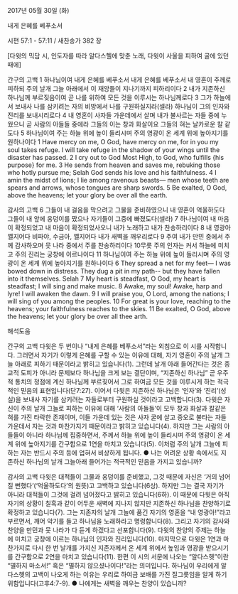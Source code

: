 2017년 05월 30일 (화)

내게 은혜를 베푸소서



시편 57:1 - 57:11 / 새찬송가 382 장


[다윗의 믹담 시, 인도자를 따라 알다스헬에 맞춘 노래, 다윗이 사울을 피하여 굴에 있던 때에]

간구의 고백
1 하나님이여 내게 은혜를 베푸소서 내게 은혜를 베푸소서 내 영혼이 주께로 피하되 주의 날개 그늘 아래에서 이 재앙들이 지나기까지 피하리이다 2 내가 지존하신 하나님께 부르짖음이여 곧 나를 위하여 모든 것을 이루시는 하나님께로다 3 그가 하늘에서 보내사 나를 삼키려는 자의 비방에서 나를 구원하실지라(셀라) 하나님이 그의 인자와 진리를 보내시리로다 4 내 영혼이 사자들 가운데에서 살며 내가 불사르는 자들 중에 누웠으니 곧 사람의 아들들 중에라 그들의 이는 창과 화살이요 그들의 혀는 날카로운 칼 같도다 5 하나님이여 주는 하늘 위에 높이 들리시며 주의 영광이 온 세계 위에 높아지기를 원하나이다
1 Have mercy on me, O God, have mercy on me, for in you my soul takes refuge. I will take refuge in the shadow of your wings until the disaster has passed. 2 I cry out to God Most High, to God, who fulfills {his purpose} for me. 3 He sends from heaven and saves me, rebuking those who hotly pursue me; Selah God sends his love and his faithfulness. 4 I amin the midst of lions; I lie among ravenous beasts— men whose teeth are spears and arrows, whose tongues are sharp swords. 5 Be exalted, O God, above the heavens; let your glory be over all the earth.

감사의 고백
6 그들이 내 걸음을 막으려고 그물을 준비하였으니 내 영혼이 억울하도다 그들이 내 앞에 웅덩이를 팠으나 자기들이 그중에 빠졌도다(셀라) 7 하나님이여 내 마음이 확정되었고 내 마음이 확정되었사오니 내가 노래하고 내가 찬송하리이다 8 내 영광아 깰지어다 비파야, 수금아, 깰지어다 내가 새벽을 깨우리로다 9 주여 내가 만민 중에서 주께 감사하오며 뭇 나라 중에서 주를 찬송하리이다 10무릇 주의 인자는 커서 하늘에 미치고 주의 진리는 궁창에 이르나이다 11 하나님이여 주는 하늘 위에 높이 들리시며 주의 영광이 온 세계 위에 높아지기를 원하나이다
6 They spread a net for my feet— I was bowed down in distress. They dug a pit in my path-- but they have fallen into it themselves. Selah 7 My heart is steadfast, O God, my heart is steadfast; I will sing and make music. 8 Awake, my soul! Awake, harp and lyre! I will awaken the dawn. 9 I will praise you, O Lord, among the nations; I will sing of you among the peoples. 10 For great is your love, reaching to the heavens; your faithfulness reaches to the skies. 11 Be exalted, O God, above the heavens; let your glory be over all thee arth.

해석도움





간구의 고백
다윗은 두 번이나 “내게 은혜를 베푸소서”라는 외침으로 이 시를 시작합니다. 그러면서 자기가 이렇게 은혜를 구할 수 있는 이유에 대해, 자기 영혼이 주의 날개 그늘 아래로 피하기 때문이라고 밝히고 있습니다(1). 그런데 날개 아래 들어간다는 것은 종교적 도피가 아니라 문제보다 하나님을 크게 보는 결단이며, “지존하신 하나님” 곧 우주적 통치의 정점에 계신 하나님께 부르짖어서 그로 하여금 모든 것을 이루시게 하는 적극적인 믿음의 표현입니다(단7:27). 이어서 다윗은 지존하신 하나님은 ‘인자’와 ‘진리’(성실)을 보내사 자기를 삼키려는 자들로부터 구원하실 것이라고 고백합니다(3). 다윗은 자신이 주의 날개 그늘로 피하는 이유에 대해 ‘사람의 아들들’이 모두 창과 화살과 칼같은 혀를 가진 타락한 존재이며, 이들 가운데 있는 것은 사자 굴에 살고 증오로 불타는 자들 가운데서 자는 것과 마찬가지기 때문이라고 밝히고 있습니다(4). 하지만 그는 사람의 아들들이 아니라 하나님께 집중하면서, 주께서 하늘 위에 높이 들리시며 주의 영광이 온 세계 위에 높아지기를 간구함으로 1연을 마치고 있습니다(5). 이처럼 주의 날개 그늘에 피하는 자는 반드시 주의 등에 업혀서 비상하게 됩니다.
● 나는 어려운 상황 속에서도 지존하신 하나님의 날개 그늘아래 들어가는 적극적인 믿음을 가지고 있습니까?

감사의 고백
다윗은 대적들이 그물과 웅덩이를 준비했고, 그것 때문에 자신은 ‘거의 넘어질 뻔했다’(‘억울하도다’의 원뜻)고 고백하고 있습니다(6상). 하지만 그는 결국 자기가 아니라 대적들이 그것에 걸려 넘어졌다고 밝히고 있습니다(6하). 이 때문에 다윗은 아직 자기의 상황이 칠흑과 같이 어두운 새벽에 지나지 않지만 지존하신 하나님을 찬양하기로 확정하고 있습니다(7). 그는 지존자의 날개 그늘에 품긴 자기의 영혼을 “내 영광아!”라고 부르면서, 깨어 악기를 들고 하나님을 노래하라고 명령합니다(8). 그리고 자기의 감사와 찬양을 만민과 뭇 나라가 다 듣게 하겠다고 선포합니다(9). 다윗의 찬양의 주제는 하늘에 미치고 궁창에 이르는 하나님의 인자와 진리입니다(10). 마지막으로 다윗은 1연과 마찬가지로 다시 한 번 날개를 가지신 지존자께서 온 세계 위에서 높임과 영광을 받으시기를 간구함으로 2연을 마치고 있습니다(11). 한편 이 시의 서문에 나오는 “알다스헷”이란 “멸하지 마소서!” 혹은 “멸하지 않으셨나이다!”라는 의미입니다. 하나님이 우리에게 알다스헷의 고백이 나오게 하는 이유는 우리로 하여금 보배를 가진 질그릇임을 알게 하기 위함입니다(고후4:7-9).
● 나에게는 새벽을 깨우는 찬양이 있습니까?